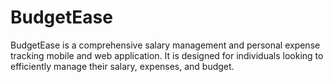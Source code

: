 # BudgetEase
BudgetEase is a comprehensive salary management and personal expense tracking mobile and web application. It is designed for individuals looking to efficiently manage their salary, expenses, and budget.
